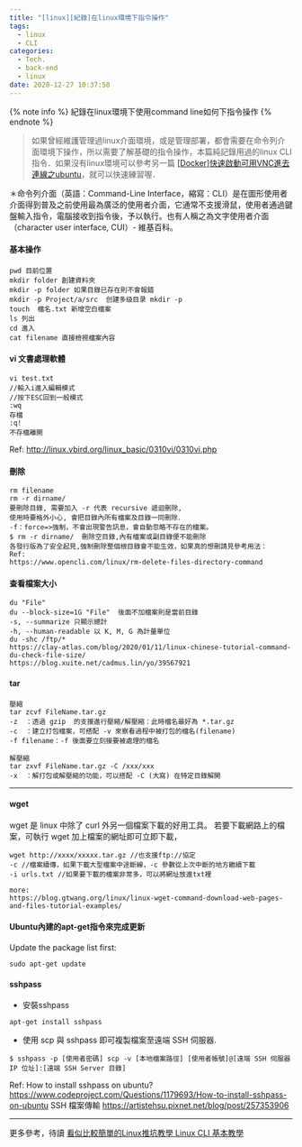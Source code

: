 ```yaml
---
title: "[linux][紀錄]在linux環境下指令操作"
tags:
  - linux
  - CLI
categories:
  - Tech.
  - back-end
  - linux
date: 2020-12-27 10:37:58
---
```


{% note info %} 紀錄在linux環境下使用command line如何下指令操作 {% endnote %}



> 如果曾經維護管理過linux介面環境，或是管理部署，都會需要在命令列介面環境下操作，所以需要了解基礎的指令操作，本篇純記錄用過的linux CLI指令．如果沒有linux環境可以參考另一篇 [[Docker]快速啟動可用VNC進去連線之ubuntu](https://yumememooo.github.io/2020/09/14/docker-ubuntu-vnc/")，就可以快速練習喔．

＊命令列介面（英語：Command-Line Interface，縮寫：CLI）是在圖形使用者介面得到普及之前使用最為廣泛的使用者介面，它通常不支援滑鼠，使用者通過鍵盤輸入指令，電腦接收到指令後，予以執行。也有人稱之為文字使用者介面（character user interface, CUI）- 維基百科。

#### 基本操作
```
pwd 目前位置
mkdir folder 創建資料夾
mkdir -p folder 如果目錄已存在則不會報錯
mkdir -p Project/a/src  创建多级目录 mkdir -p
touch  檔名.txt 新增空白檔案
ls 列出
cd 進入
cat filename 直接檢視檔案內容
```

#### vi 文書處理軟體
```
vi test.txt
//輸入i進入編輯模式
//按下ESC回到一般模式
:wq
存檔
:q!
不存檔離開
```
Ref:
http://linux.vbird.org/linux_basic/0310vi/0310vi.php

#### 刪除
```
rm filename
rm -r dirname/
要刪除目錄, 需要加入 -r 代表 recursive 遞迴刪除, 
使用時要格外小心, 會把目錄內所有檔案及目錄一同刪除．
-f：force=>強制，不會出現警告訊息，會自動忽略不存在的檔案。
$ rm -r dirname/  刪除空目錄,內有檔案或副目錄便不能刪除
各發行版為了安全起見,強制刪除整個根目錄會不能生效，如果真的想刪請見參考用法：
Ref:
https://www.opencli.com/linux/rm-delete-files-directory-command

```


#### 查看檔案大小
```
du "File"
du --block-size=1G "File"  後面不加檔案則是當前目錄
-s, --summarize 只顯示總計
-h, --human-readable 以 K, M, G 為計量單位
du -shc /ftp/*
https://clay-atlas.com/blog/2020/01/11/linux-chinese-tutorial-command-du-check-file-size/
https://blog.xuite.net/cadmus.lin/yo/39567921
```
#### tar 
```
壓縮
tar zcvf FileName.tar.gz
-z  ：透過 gzip  的支援進行壓縮/解壓縮：此時檔名最好為 *.tar.gz
-c  ：建立打包檔案，可搭配 -v 來察看過程中被打包的檔名(filename)
-f filename：-f 後面要立刻接要被處理的檔名

解壓縮
tar zxvf FileName.tar.gz -C /xxx/xxx
-x  ：解打包或解壓縮的功能，可以搭配 -C (大寫) 在特定目錄解開
```
-------
#### wget
wget 是 linux 中除了 curl 外另一個檔案下載的好用工具。
若要下載網路上的檔案，可執行 wget 加上檔案的網址即可立即下載，
```
wget http://xxxx/xxxxx.tar.gz //也支援ftp://協定
-c //檔案續傳，如果下載大型檔案中途斷線，-c 參數從上次中斷的地方繼續下載
-i urls.txt //如果要下載的檔案非常多，可以將網址放進txt裡

more:
https://blog.gtwang.org/linux/linux-wget-command-download-web-pages-and-files-tutorial-examples/
```

#### Ubuntu內建的apt-get指令來完成更新

Update the package list first:
```
sudo apt-get update
```

#### sshpass
- 安裝sshpass
```
apt-get install sshpass
```

-  使用 scp 與 sshpass 即可複製檔案至遠端 SSH 伺服器.
```
$ sshpass -p [使用者密碼] scp -v [本地檔案路徑] [使用者帳號]@[遠端 SSH 伺服器 IP 位址]:[遠端 SSH Server 目錄]
```
Ref:
How to install sshpass on ubuntu?
https://www.codeproject.com/Questions/1179693/How-to-install-sshpass-on-ubuntu
SSH 檔案傳輸
https://artistehsu.pixnet.net/blog/post/257353906


---
更多參考，待讀
[看似比較簡單的Linux推坑教學 Linux CLI 基本教學](https://www.slideshare.net/ssuser6090c0/linux-linux-cli)
